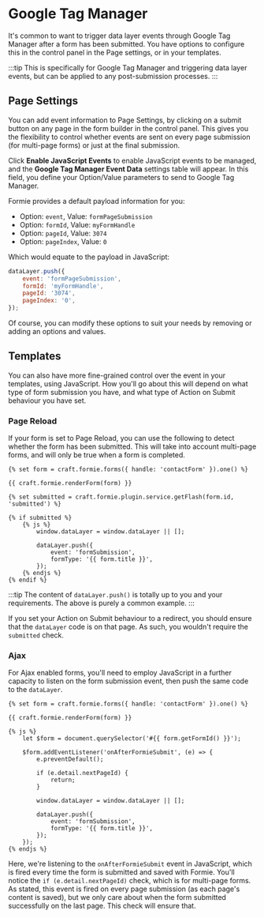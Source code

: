 # Google Tag Manager
It's common to want to trigger data layer events through Google Tag Manager after a form has been submitted. You have options to configure this in the control panel in the Page settings, or in your templates.

:::tip
This is specifically for Google Tag Manager and triggering data layer events, but can be applied to any post-submission processes.
:::

## Page Settings
You can add event information to Page Settings, by clicking on a submit button on any page in the form builder in the control panel. This gives you the flexibility to control whether events are sent on every page submission (for multi-page forms) or just at the final submission.

Click **Enable JavaScript Events** to enable JavaScript events to be managed, and the **Google Tag Manager Event Data** settings table will appear. In this field, you define your Option/Value parameters to send to Google Tag Manager.

Formie provides a default payload information for you:

- Option: `event`, Value: `formPageSubmission`
- Option: `formId`, Value: `myFormHandle`
- Option: `pageId`, Value: `3074`
- Option: `pageIndex`, Value: `0`

Which would equate to the payload in JavaScript:

```js
dataLayer.push({
    event: 'formPageSubmission',
    formId: 'myFormHandle',
    pageId: '3074',
    pageIndex: '0',
});
```

Of course, you can modify these options to suit your needs by removing or adding an options and values.

## Templates
You can also have more fine-grained control over the event in your templates, using JavaScript. How you'll go about this will depend on what type of form submission you have, and what type of Action on Submit behaviour you have set.

### Page Reload
If your form is set to Page Reload, you can use the following to detect whether the form has been submitted. This will take into account multi-page forms, and will only be true when a form is completed.

```twig
{% set form = craft.formie.forms({ handle: 'contactForm' }).one() %}

{{ craft.formie.renderForm(form) }}

{% set submitted = craft.formie.plugin.service.getFlash(form.id, 'submitted') %}

{% if submitted %}
    {% js %}
        window.dataLayer = window.dataLayer || [];
        
        dataLayer.push({
            event: 'formSubmission',
            formType: '{{ form.title }}',
        });
    {% endjs %}
{% endif %}
```

:::tip
The content of `dataLayer.push()` is totally up to you and your requirements. The above is purely a common example.
:::

If you set your Action on Submit behaviour to a redirect, you should ensure that the `dataLayer` code is on that page. As such, you wouldn't require the `submitted` check.

### Ajax
For Ajax enabled forms, you'll need to employ JavaScript in a further capacity to listen on the form submission event, then push the same code to the `dataLayer`.

```twig
{% set form = craft.formie.forms({ handle: 'contactForm' }).one() %}

{{ craft.formie.renderForm(form) }}

{% js %}
    let $form = document.querySelector('#{{ form.getFormId() }}');

    $form.addEventListener('onAfterFormieSubmit', (e) => {
        e.preventDefault();

        if (e.detail.nextPageId) {
            return;
        }

        window.dataLayer = window.dataLayer || [];
    
        dataLayer.push({
            event: 'formSubmission',
            formType: '{{ form.title }}',
        });
    });
{% endjs %}
```

Here, we're listening to the `onAfterFormieSubmit` event in JavaScript, which is fired every time the form is submitted and saved with Formie. You'll notice the `if (e.detail.nextPageId)` check, which is for multi-page forms. As stated, this event is fired on every page submission (as each page's content is saved), but we only care about when the form submitted successfully on the last page. This check will ensure that.
